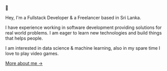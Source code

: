 👾

Hey, I'm a Fullstack Developer & a Freelancer based in Sri Lanka.

I have experience working in software development providing solutions for real world problems. I am eager to learn new technologies and build things that helps people.

I am interested in data science & machine learning, also in my spare time I love to play video games.

[More about me &rarr;](https://github.com/sanjulap)
